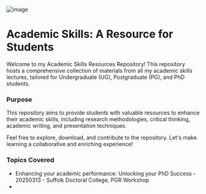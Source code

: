 ![image](https://github.com/user-attachments/assets/54508eb5-f1ba-41e4-83ff-98f7e21a984b)

# Academic Skills: A Resource for Students

Welcome to my Academic Skills Resources Repository! This repository hosts a comprehensive collection of materials from all my academic skills lectures, tailored for Undergraduate (UG), Postgraduate (PG), and PhD students.

### Purpose
This repository aims to provide students with valuable resources to enhance their academic skills, including research methodologies, critical thinking, academic writing, and presentation techniques.

Feel free to explore, download, and contribute to the repository. Let's make learning a collaborative and enriching experience!

### Topics Covered

- Enhancing your academic performance: Unlocking your PhD Success - 20250313 - Suffolk Doctoral College, PGR Workshop
- 
